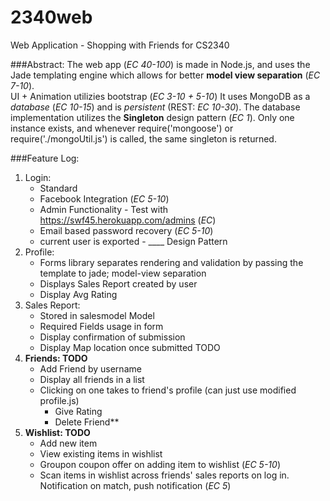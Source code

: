 # 2340web
Web Application - Shopping with Friends for CS2340

###Abstract:
The web app (*EC 40-100*) is made in Node.js, and uses the Jade templating engine which allows for better **model view separation** (*EC 7-10*).  
UI + Animation utilizies bootstrap (*EC 3-10 + 5-10*)
It uses MongoDB as a *database* (*EC 10-15*) and is *persistent* (REST: *EC 10-30*). The database implementation utilizes the **Singleton** design pattern (*EC 1*). Only one instance exists, and whenever require('mongoose') or require('./mongoUtil.js') is called, the same singleton is returned.

###Feature Log:
1. Login:
    * Standard
    * Facebook Integration (*EC 5-10*)
    * Admin Functionality - Test with https://swf45.herokuapp.com/admins (*EC*)
    * Email based password recovery (*EC 5-10*)
    * current user is exported - ____ Design Pattern
2. Profile:
    * Forms library separates rendering and validation by passing the template to jade; model-view separation
    * Displays Sales Report created by user
    * Display Avg Rating
3. Sales Report:
    * Stored in salesmodel Model
    * Required Fields usage in form
    * Display confirmation of submission
    * Display Map location once submitted TODO
4.  **Friends: TODO**
    * Add Friend by username
    * Display all friends in a list
    * Clicking on one takes to friend's profile (can just use modified profile.js)
        * Give Rating
        * Delete Friend**
5. **Wishlist: TODO**
    * Add new item
    * View existing items in wishlist
    * Groupon coupon offer on adding item to wishlist (*EC 5-10*)
    * Scan items in wishlist across friends' sales reports on log in. Notification on match, push notification (*EC 5*)
